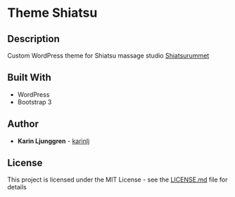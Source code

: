 # Theme Shiatsu

## Description
Custom WordPress theme for Shiatsu massage studio [Shiatsurummet](https://shiatsurummet.se/)

## Built With
* WordPress
* Bootstrap 3

## Author
* **Karin Ljunggren** - [karinlj](https://github.com/karinlj)

## License
This project is licensed under the MIT License - see the [LICENSE.md](LICENSE.md) file for details



